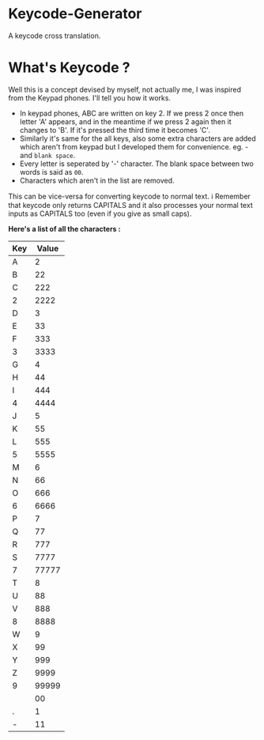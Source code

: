 # Keycode-Generator
A keycode cross translation.


# What's Keycode ?
Well this is a concept devised by myself, not actually me, I was inspired from the Keypad phones.
I'll tell you how it works.

- In keypad phones, ABC are written on key 2. If we press 2 once then letter 'A' appears, and in the meantime if we press 2 again then it changes to 'B'. If it's pressed the third time it becomes 'C'.
- Similarly it's same for the all keys, also some extra characters are added which aren't from keypad but I developed them for convenience. eg. - and `blank space`.
- Every letter is seperated by '-' character. The blank space between two words is said as `00`.
- Characters which aren't in the list are removed.

This can be vice-versa for converting keycode to normal text.
ℹ️ Remember that keycode only returns CAPITALS and it also processes your normal text inputs as CAPITALS too (even if you give as small caps).



**Here's a list of all the characters :**

| Key | Value |
|-----|-------|
| A   | 2     |
| B   | 22    |
| C   | 222   |
| 2   | 2222  |
| D   | 3     |
| E   | 33    |
| F   | 333   |
| 3   | 3333  |
| G   | 4     |
| H   | 44    |
| I   | 444   |
| 4   | 4444  |
| J   | 5     |
| K   | 55    |
| L   | 555   |
| 5   | 5555  |
| M   | 6     |
| N   | 66    |
| O   | 666   |
| 6   | 6666  |
| P   | 7     |
| Q   | 77    |
| R   | 777   |
| S   | 7777  |
| 7   | 77777 |
| T   | 8     |
| U   | 88    |
| V   | 888   |
| 8   | 8888  |
| W   | 9     |
| X   | 99    |
| Y   | 999   |
| Z   | 9999  |
| 9   | 99999 |
|     | 00    |
| .   | 1     |
| -   | 11    |
